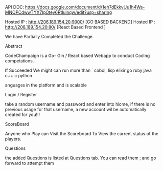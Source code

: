 API DOC:
https://docs.google.com/document/d/1eh7dEkkvUu1h4Wa-MNOPCdwwTYX7IpOtey6Rtluinqw/edit?usp=sharing

Hosted IP : http://206.189.154.20:9000/   [GO BASED BACKEND]
Hosted IP : http://206.189.154.20:80/   [React Based Frontend ]


We have Partially Completed the Challenge.

Abstract

CodeChampaign is a Go- Gin / React based Webapp to conduct Coding competations.

If Succeeded We might can run more than `
cobol,
lisp
elixir
go
ruby
java
c++
c
python


anguages in the platform and is scalable

Login / Register

take a random username and password and enter into hiome, if there is no previous usage for that username, a new account wil be automatically created for you!!!

ScoreBoard

Anyone who Play can Visit the Scoreboard To View the current status of the players.

Questions

the added Questions is listed at Questions tab. You can read them ; and go forward to attempt them  
